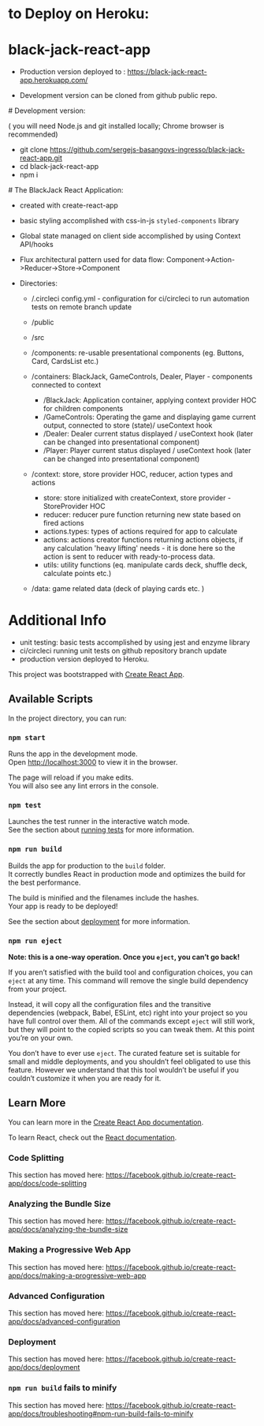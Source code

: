 # to Deploy on Heroku:

# black-jack-react-app

- Production version deployed to : https://black-jack-react-app.herokuapp.com/

- Development version can be cloned from github public repo.

# Development version:

( you will need Node.js and git installed locally; Chrome browser is recommended)

- git clone https://github.com/sergejs-basangovs-ingresso/black-jack-react-app.git
- cd black-jack-react-app
- npm i

# The BlackJack React Application:

- created with create-react-app
- basic styling accomplished with css-in-js `styled-components` library
- Global state managed on client side accomplished by using Context API/hooks
- Flux architectural pattern used for data flow: Component->Action->Reducer->Store->Component
- Directories:

  - /.circleci
    config.yml - configuration for ci/circleci to run automation tests on remote branch update

  - /public

  - /src

  - /components: re-usable presentational components (eg. Buttons, Card, CardsList etc.)

  - /containers: BlackJack, GameControls, Dealer, Player - components connected to context

    - /BlackJack: Application container, applying context provider HOC for children components
    - /GameControls: Operating the game and displaying game current output, connected to store (state)/ useContext hook
    - /Dealer: Dealer current status displayed / useContext hook (later can be changed into presentational component)
    - /Player: Player current status displayed / useContext hook (later can be changed into presentational component)

  - /context: store, store provider HOC, reducer, action types and actions

    - store: store initialized with createContext, store provider - StoreProvider HOC
    - reducer: reducer pure function returning new state based on fired actions
    - actions.types: types of actions required for app to calculate
    - actions: actions creator functions returning actions objects, if any calculation 'heavy lifting' needs - it is done here
      so the action is sent to reducer with ready-to-process data.
    - utils: utility functions (eq. manipulate cards deck, shuffle deck, calculate points etc.)

  - /data: game related data (deck of playing cards etc. )

# Additional Info

- unit testing: basic tests accomplished by using jest and enzyme library
- ci/circleci running unit tests on github repository branch update
- production version deployed to Heroku.

This project was bootstrapped with [Create React App](https://github.com/facebook/create-react-app).

## Available Scripts

In the project directory, you can run:

### `npm start`

Runs the app in the development mode.<br />
Open [http://localhost:3000](http://localhost:3000) to view it in the browser.

The page will reload if you make edits.<br />
You will also see any lint errors in the console.

### `npm test`

Launches the test runner in the interactive watch mode.<br />
See the section about [running tests](https://facebook.github.io/create-react-app/docs/running-tests) for more information.

### `npm run build`

Builds the app for production to the `build` folder.<br />
It correctly bundles React in production mode and optimizes the build for the best performance.

The build is minified and the filenames include the hashes.<br />
Your app is ready to be deployed!

See the section about [deployment](https://facebook.github.io/create-react-app/docs/deployment) for more information.

### `npm run eject`

**Note: this is a one-way operation. Once you `eject`, you can’t go back!**

If you aren’t satisfied with the build tool and configuration choices, you can `eject` at any time. This command will remove the single build dependency from your project.

Instead, it will copy all the configuration files and the transitive dependencies (webpack, Babel, ESLint, etc) right into your project so you have full control over them. All of the commands except `eject` will still work, but they will point to the copied scripts so you can tweak them. At this point you’re on your own.

You don’t have to ever use `eject`. The curated feature set is suitable for small and middle deployments, and you shouldn’t feel obligated to use this feature. However we understand that this tool wouldn’t be useful if you couldn’t customize it when you are ready for it.

## Learn More

You can learn more in the [Create React App documentation](https://facebook.github.io/create-react-app/docs/getting-started).

To learn React, check out the [React documentation](https://reactjs.org/).

### Code Splitting

This section has moved here: https://facebook.github.io/create-react-app/docs/code-splitting

### Analyzing the Bundle Size

This section has moved here: https://facebook.github.io/create-react-app/docs/analyzing-the-bundle-size

### Making a Progressive Web App

This section has moved here: https://facebook.github.io/create-react-app/docs/making-a-progressive-web-app

### Advanced Configuration

This section has moved here: https://facebook.github.io/create-react-app/docs/advanced-configuration

### Deployment

This section has moved here: https://facebook.github.io/create-react-app/docs/deployment

### `npm run build` fails to minify

This section has moved here: https://facebook.github.io/create-react-app/docs/troubleshooting#npm-run-build-fails-to-minify
